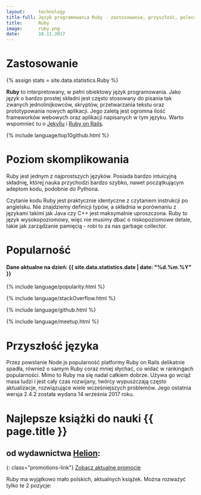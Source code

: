 ```yaml
---
layout:     technology
title-full: Język programowania Ruby - zastosowanie, przyszłość, polecane książki
title:      Ruby
image:		ruby.png
date:       18.11.2017
---
```


# Zastosowanie

{% assign stats = site.data.statistics.Ruby %}

**Ruby** to interpretowany, w pełni obiektowy język programowania. Jako język o bardzo prostej składni jest często stosowany do pisania tak zwanych jednolinijkowców, skryptów, przetwarzania tekstu oraz prototypowania nowych aplikacji. Jego zaletą jest ogromna ilość frameworków webowych oraz aplikacji napisanych w tym języku. Warto wspomnieć tu o [Jekyllu](/technologie/jekyll) i [Ruby on Rails](/technologie/rubyonrails).

{% include language/top10github.html %}

# Poziom skomplikowania

Ruby jest jednym z najprostszych języków. Posiada bardzo intuicyjną składnię, której nauka przychodzi bardzo szybko, nawet początkującym adeptom kodu, podobnie do Pythona.

Czytanie kodu Ruby jest praktycznie identyczne z czytaniem instrukcji po angielsku. Nie znajdziemy definicji typów, a składnia w porównaniu z językami takimi jak Java czy C++ jest maksymalnie uproszczona. Ruby to język wysokopoziomowy, więc nie musimy dbać o niskopoziomowe detale, takie jak zarządzanie pamięcią - robi to za nas garbage collector.

# Popularność

<h4>Dane aktualne na dzień: {{ site.data.statistics.date | date: "%d.%m.%Y"  }}</h4>

{% include language/popularity.html %}

{% include language/stackOverflow.html %}

{% include language/github.html %}

{% include language/meetup.html %}

# Przyszłość języka

Przez powstanie Node.js popularność platformy Ruby on Rails delikatnie spadła, również o samym Ruby coraz mniej słychać, co widać w rankingach popularności. Mimo to Ruby ma się nadal całkiem dobrze. Używa go wciąż masa ludzi i jest cały czas rozwijany, twórcy wypuszczają często aktualizacje, rozwiązujące wiele wcześniejszych problemów. Jego ostatnia wersja 2.4.2 została wydana 14 września 2017 roku.

# Najlepsze książki do nauki {{ page.title }}
## od wydawnictwa [Helion](https://helion.pl/view/9102Q):

{: class="promotions-link"}
[Zobacz aktualne promocje](https://helion.pl/page/9102Q/promocje)


Ruby ma wyjątkowo mało polskich, aktualnych książek. Można rozważyć tylko te 2 pozycje:

<div class="book">
    <script src="https://helion.pl/plugins/new/ksiazkasm.phi?id=rubprp&nr=9102Q&size=181&utf8=1"></script>
</div>

<div class="book">
    <script src="https://helion.pl/plugins/new/ksiazkasm.phi?id=a_03cd&nr=9102Q&size=181&utf8=1"></script>
</div>